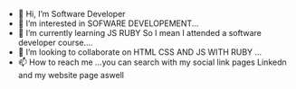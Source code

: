 - 👋 Hi, I’m Software Developer
- 👀 I’m interested in SOFWARE DEVELOPEMENT...
- 🌱 I’m currently learning JS RUBY So I mean I attended a software developer course....
- 💞️ I’m looking to collaborate on HTML CSS AND JS WITH RUBY ...
- 📫 How to reach me ...you can search with my social link pages Linkedn and my  website page aswell 

<!---
URA6SCODE/URA6SCODE is a ✨ special ✨ repository because its `README.md` (this file) appears on your GitHub profile.
You can click the Preview link to take a look at your changes.
--->
